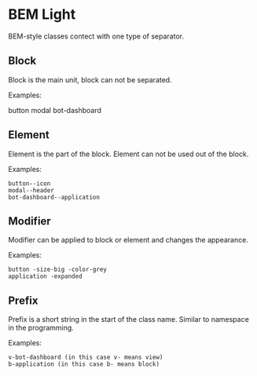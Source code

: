 # BEM Light

BEM-style classes contect with one type of separator.

## Block

Block is the main unit, block can not be separated.

Examples:

  button
	modal
	bot-dashboard

## Element

Element is the part of the block. Element can not be used out of the block.

Examples:

	button--icon
	modal--header
	bot-dashboard--application

## Modifier

Modifier can be applied to block or element and changes the appearance.

Examples:

	button -size-big -color-grey
	application -expanded

## Prefix

Prefix is a short string in the start of the class name. Similar to namespace in the programming.

Examples:

	v-bot-dashboard (in this case v- means view)
	b-application (in this case b- means block)
